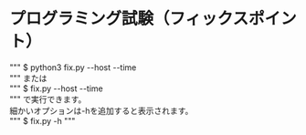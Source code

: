 # プログラミング試験（フィックスポイント）
"""
$ python3 fix.py --host --time \
"""
または \
"""
$ fix.py --host --time \
"""
で実行できます。 \
細かいオプションは-hを追加すると表示されます。 \
"""
$ fix.py -h 
"""
